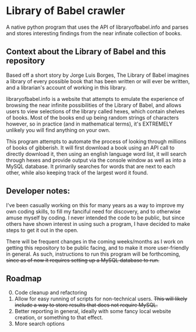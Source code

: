 # Library of Babel crawler

A native python program that uses the API of libraryofbabel.info and parses and stores interesting findings from the 
near infinate collection of books.

## Context about the Library of Babel and this repository
Based off a short story by Jorge Luis Borges, The Library of Babel imagines a library of every possible book that has
been written or will ever be written, and a librarian's account of working in this library.

libraryofbabel.info is a website that attempts to emulate the experience of browsing the near infinite possibilities of
the Library of Babel, and allows users to view selections of the library called hexes, which contain shelves of books.
Most of the books end up being random strings of characters however, so in practice (and in mathematical terms), it's
EXTREMELY unlikely you will find anything on your own.

This program attempts to automate the process of looking through millions of books of gibberish. It will first download
a book using an API call to directly download it, then using an english language word list, it will search
through hexes and provide output via the console window as well as into a MySQL database. It primarily searches 
for words that are next to each other, while also keeping track of the largest word it found.

## Developer notes:
I've been casually working on this for many years as a way to improve my own coding skills, to fill my fanciful need for
discovery, and to otherwise amuse myself by coding. I never intended the code to be public, but since others have shown
interest in using such a program, I have decided to make steps to get it out in the open. 

There will be frequent changes in the coming weeks/months as I work on getting this repository to be public facing, and 
to make it more user-friendly in general. As such, instructions to run this program will be forthcoming, ~~since as of now
it requires setting up a MySQL database to run.~~

## Roadmap

0. Code cleanup and refactoring
1. Allow for easy running of scripts for non-technical users. ~~This will likely include a way to store results that does 
not require MySQL.~~
2. Better reporting in general, ideally with some fancy local website creation, or something to that effect.
3. More search options




